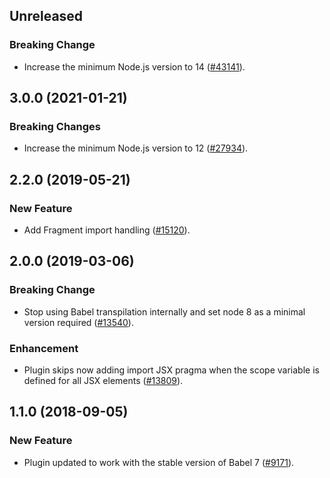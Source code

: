 <!-- Learn how to maintain this file at https://github.com/WordPress/gutenberg/tree/HEAD/packages#maintaining-changelogs. -->

## Unreleased

### Breaking Change

-   Increase the minimum Node.js version to 14 ([#43141](https://github.com/WordPress/gutenberg/pull/43141)).

## 3.0.0 (2021-01-21)

### Breaking Changes

-   Increase the minimum Node.js version to 12 ([#27934](https://github.com/WordPress/gutenberg/pull/27934)).

## 2.2.0 (2019-05-21)

### New Feature

-   Add Fragment import handling ([#15120](https://github.com/WordPress/gutenberg/pull/15120)).

## 2.0.0 (2019-03-06)

### Breaking Change

-   Stop using Babel transpilation internally and set node 8 as a minimal version required ([#13540](https://github.com/WordPress/gutenberg/pull/13540)).

### Enhancement

-   Plugin skips now adding import JSX pragma when the scope variable is defined for all JSX elements ([#13809](https://github.com/WordPress/gutenberg/pull/13809)).

## 1.1.0 (2018-09-05)

### New Feature

-   Plugin updated to work with the stable version of Babel 7 ([#9171](https://github.com/WordPress/gutenberg/pull/9171)).
